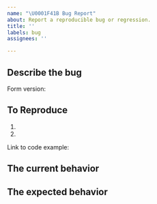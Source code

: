 ```yaml
---
name: "\U0001F41B Bug Report"
about: Report a reproducible bug or regression.
title: ''
labels: bug
assignees: ''

---
```


## Describe the bug

<!--
  Please provide a clear and concise description of what the bug is. Include
  screenshots if needed. Please test using the latest version to make sure your issue has not already been fixed.
-->

Form version: 

## To Reproduce

<!--
  Your bug will get fixed much faster if we can run your code and it doesn't
  have dependencies other than DripForm. Issues without reproduction steps or
  code examples may be immediately closed as not actionable.

-->
1.
2. 

Link to code example:

<!--
  Please provide a CodeSandbox (https://codesandbox.io/s/new), a link to a
  repository on GitHub, or provide a minimal code example that reproduces the
  problem. You may provide a screenshot of the application if you think it is
  relevant to your bug report. Here are some tips for providing a minimal
  example: https://stackoverflow.com/help/mcve.
-->

## The current behavior

## The expected behavior

